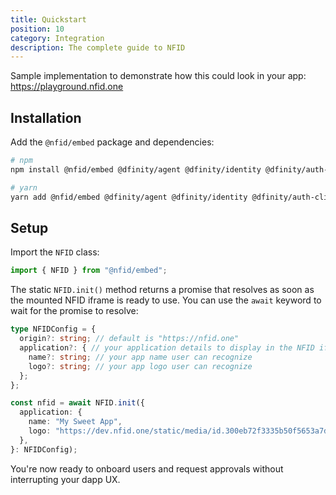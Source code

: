 ```yaml
---
title: Quickstart
position: 10
category: Integration
description: The complete guide to NFID
---
```


Sample implementation to demonstrate how this could look in your app: https://playground.nfid.one

## Installation

Add the `@nfid/embed` package and dependencies:

```bash
# npm
npm install @nfid/embed @dfinity/agent @dfinity/identity @dfinity/auth-client @dfinity/principal

# yarn
yarn add @nfid/embed @dfinity/agent @dfinity/identity @dfinity/auth-client @dfinity/principal
```

## Setup

Import the `NFID` class:

```ts
import { NFID } from "@nfid/embed";
```

The static `NFID.init()` method returns a promise that resolves as soon as the mounted NFID iframe is ready to use. You can use the `await` keyword to wait for the promise to resolve:

```ts
type NFIDConfig = {
  origin?: string; // default is "https://nfid.one"
  application?: { // your application details to display in the NFID iframe
    name?: string; // your app name user can recognize
    logo?: string; // your app logo user can recognize
  };
};

const nfid = await NFID.init({
  application: {
    name: "My Sweet App",
    logo: "https://dev.nfid.one/static/media/id.300eb72f3335b50f5653a7d6ad5467b3.svg"
  },
}: NFIDConfig);
```

You're now ready to onboard users and request approvals without interrupting your dapp UX.
